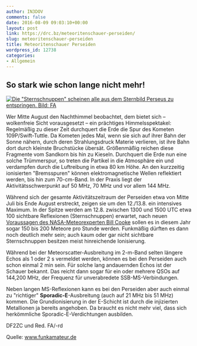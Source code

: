 ```yaml
---
author: IN3DOV
comments: false
date: 2016-08-09 09:03:10+00:00
layout: post
link: https://drc.bz/meteoritenschauer-perseiden/
slug: meteoritenschauer-perseiden
title: Meteoritenschauer Perseiden
wordpress_id: 12738
categories:
- Allgemein
---
```


## So stark wie schon lange nicht mehr!







[![Die "Sternschnuppen" scheinen alle aus dem Sternbild Perseus zu entspringen.    Bild: FA](http://www.funkamateur.de/system/html/Perseiden-2519694e.jpg)](http://www.funkamateur.de/tl_files/news_images_2016/Perseiden.jpg)


Wer Mitte August den Nachthimmel beobachtet, dem bietet sich – wolkenfreie Sicht vorausgesetzt – ein prächtiges Himmelsspektakel: Regelmäßig zu dieser Zeit durchquert die Erde die Spur des Kometen 109P/Swift-Tuttle. Da Kometen jedes Mal, wenn sie sich auf ihrer Bahn der Sonne nähern, durch deren Strahlungsdruck Materie verlieren, ist ihre Bahn dort durch kleinste Bruchstücke übersät. Größenmäßig reichen diese Fragmente vom Sandkorn bis hin zu Kieseln.
Durchquert die Erde nun eine solche Trümmerspur, so treten die Partikel in die Atmosphäre ein und verdampfen durch die Luftreibung in etwa 80 km Höhe. An den kurzzeitig ionisierten "Bremsspuren" können elektromagnetische Wellen reflektiert werden, bis hin zum 70-cm-Band. In der Praxis liegt der Aktivitätsschwerpunkt auf 50 MHz, 70 MHz und vor allem 144 MHz.







Während sich der gesamte Aktivitätszeitraum der Perseiden etwa von Mitte Juli bis Ende August erstreckt, zeigen sie um den 12./13.8. ein intensives Maximum. In der Spitze werden am 12.8. zwischen 1300 und 1500 UTC etwa 100 sichtbare Reflexionen (Sternschnuppen) erwartet, nach neuen [Voraussagen des NASA-Meteorexperten Bill Cooke](http://patch.com/us/across-america/2016-perseid-meteor-shower-peak-dates-approaching) sollen es in diesem Jahr sogar 150 bis 200 Meteore pro Stunde werden. Funkmäßig dürften es dann noch deutlich mehr sein; auch kaum oder gar nicht sichtbare Sternschnuppen besitzen meist hinreichende Ionisierung.




Während bei der Meteorscatter-Ausbreitung im 2-m-Band selten längere Echos als 1 oder 2 s vermeldet werden, können es bei den Perseiden auch schon einmal 2 min sein. Für solche lang andauernden Echos ist der Schauer bekannt. Das reicht dann sogar für ein oder mehrere QSOs auf 144,200 MHz, der Frequenz für unverabredete SSB-MS-Verbindungen.

Neben langen MS-Reflexionen kann es bei den Perseiden aber auch einmal zu "richtiger" **Sporadic-E**-Ausbreitung (auch auf 21 MHz bis 51 MHz) kommen. Die Grundionisierung in der E-Schicht ist durch die injizierten Metallionen ja bereits angehoben. Da braucht es nicht mehr viel, dass sich herkömmliche Sporadic-E-Verdichtungen ausbilden.




DF2ZC und Red. FA/-rd




Quelle: www.funkamateur.de




